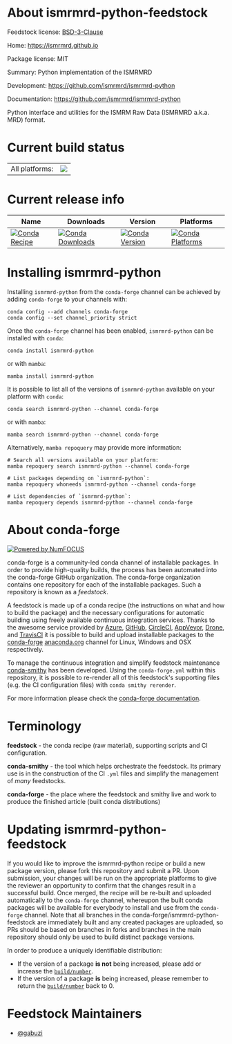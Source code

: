 About ismrmrd-python-feedstock
==============================

Feedstock license: [BSD-3-Clause](https://github.com/conda-forge/ismrmrd-python-feedstock/blob/main/LICENSE.txt)

Home: https://ismrmrd.github.io

Package license: MIT

Summary: Python implementation of the ISMRMRD

Development: https://github.com/ismrmrd/ismrmrd-python

Documentation: https://github.com/ismrmrd/ismrmrd-python

Python interface and utilities for the ISMRM Raw Data (ISMRMRD a.k.a. MRD) format.


Current build status
====================


<table><tr><td>All platforms:</td>
    <td>
      <a href="https://dev.azure.com/conda-forge/feedstock-builds/_build/latest?definitionId=21993&branchName=main">
        <img src="https://dev.azure.com/conda-forge/feedstock-builds/_apis/build/status/ismrmrd-python-feedstock?branchName=main">
      </a>
    </td>
  </tr>
</table>

Current release info
====================

| Name | Downloads | Version | Platforms |
| --- | --- | --- | --- |
| [![Conda Recipe](https://img.shields.io/badge/recipe-ismrmrd--python-green.svg)](https://anaconda.org/conda-forge/ismrmrd-python) | [![Conda Downloads](https://img.shields.io/conda/dn/conda-forge/ismrmrd-python.svg)](https://anaconda.org/conda-forge/ismrmrd-python) | [![Conda Version](https://img.shields.io/conda/vn/conda-forge/ismrmrd-python.svg)](https://anaconda.org/conda-forge/ismrmrd-python) | [![Conda Platforms](https://img.shields.io/conda/pn/conda-forge/ismrmrd-python.svg)](https://anaconda.org/conda-forge/ismrmrd-python) |

Installing ismrmrd-python
=========================

Installing `ismrmrd-python` from the `conda-forge` channel can be achieved by adding `conda-forge` to your channels with:

```
conda config --add channels conda-forge
conda config --set channel_priority strict
```

Once the `conda-forge` channel has been enabled, `ismrmrd-python` can be installed with `conda`:

```
conda install ismrmrd-python
```

or with `mamba`:

```
mamba install ismrmrd-python
```

It is possible to list all of the versions of `ismrmrd-python` available on your platform with `conda`:

```
conda search ismrmrd-python --channel conda-forge
```

or with `mamba`:

```
mamba search ismrmrd-python --channel conda-forge
```

Alternatively, `mamba repoquery` may provide more information:

```
# Search all versions available on your platform:
mamba repoquery search ismrmrd-python --channel conda-forge

# List packages depending on `ismrmrd-python`:
mamba repoquery whoneeds ismrmrd-python --channel conda-forge

# List dependencies of `ismrmrd-python`:
mamba repoquery depends ismrmrd-python --channel conda-forge
```


About conda-forge
=================

[![Powered by
NumFOCUS](https://img.shields.io/badge/powered%20by-NumFOCUS-orange.svg?style=flat&colorA=E1523D&colorB=007D8A)](https://numfocus.org)

conda-forge is a community-led conda channel of installable packages.
In order to provide high-quality builds, the process has been automated into the
conda-forge GitHub organization. The conda-forge organization contains one repository
for each of the installable packages. Such a repository is known as a *feedstock*.

A feedstock is made up of a conda recipe (the instructions on what and how to build
the package) and the necessary configurations for automatic building using freely
available continuous integration services. Thanks to the awesome service provided by
[Azure](https://azure.microsoft.com/en-us/services/devops/), [GitHub](https://github.com/),
[CircleCI](https://circleci.com/), [AppVeyor](https://www.appveyor.com/),
[Drone](https://cloud.drone.io/welcome), and [TravisCI](https://travis-ci.com/)
it is possible to build and upload installable packages to the
[conda-forge](https://anaconda.org/conda-forge) [anaconda.org](https://anaconda.org/)
channel for Linux, Windows and OSX respectively.

To manage the continuous integration and simplify feedstock maintenance
[conda-smithy](https://github.com/conda-forge/conda-smithy) has been developed.
Using the ``conda-forge.yml`` within this repository, it is possible to re-render all of
this feedstock's supporting files (e.g. the CI configuration files) with ``conda smithy rerender``.

For more information please check the [conda-forge documentation](https://conda-forge.org/docs/).

Terminology
===========

**feedstock** - the conda recipe (raw material), supporting scripts and CI configuration.

**conda-smithy** - the tool which helps orchestrate the feedstock.
                   Its primary use is in the construction of the CI ``.yml`` files
                   and simplify the management of *many* feedstocks.

**conda-forge** - the place where the feedstock and smithy live and work to
                  produce the finished article (built conda distributions)


Updating ismrmrd-python-feedstock
=================================

If you would like to improve the ismrmrd-python recipe or build a new
package version, please fork this repository and submit a PR. Upon submission,
your changes will be run on the appropriate platforms to give the reviewer an
opportunity to confirm that the changes result in a successful build. Once
merged, the recipe will be re-built and uploaded automatically to the
`conda-forge` channel, whereupon the built conda packages will be available for
everybody to install and use from the `conda-forge` channel.
Note that all branches in the conda-forge/ismrmrd-python-feedstock are
immediately built and any created packages are uploaded, so PRs should be based
on branches in forks and branches in the main repository should only be used to
build distinct package versions.

In order to produce a uniquely identifiable distribution:
 * If the version of a package **is not** being increased, please add or increase
   the [``build/number``](https://docs.conda.io/projects/conda-build/en/latest/resources/define-metadata.html#build-number-and-string).
 * If the version of a package **is** being increased, please remember to return
   the [``build/number``](https://docs.conda.io/projects/conda-build/en/latest/resources/define-metadata.html#build-number-and-string)
   back to 0.

Feedstock Maintainers
=====================

* [@gabuzi](https://github.com/gabuzi/)

